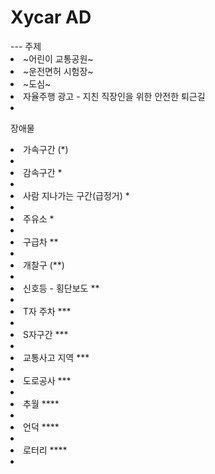 <h1>Xycar AD</h1>
---
주제
<li>~어린이 교통공원~</li>
<li>~운전면허 시험장~</li>
<li>~도심~</li>
<li>자율주행 광고 - 지친 직장인을 위한 안전한 퇴근길<li>

장애물
<li>가속구간 (*)<li> 
<li>감속구간 *<li>
<li>사람 지나가는 구간(급정거) *<li>
<li>주유소 *<li>
<li>구급차 **<li>
<li>개찰구 (**)<li>
<li>신호등 - 횡단보도 **<li>
<li>T자 주차 ***<li>
<li>S자구간 ***<li>
<li>교통사고 지역 ***<li>
<li>도로공사 ***<li>
<li>추월 ****<li>
<li>언덕 ****<li> 
<li>로터리 ****<li>
  
  
